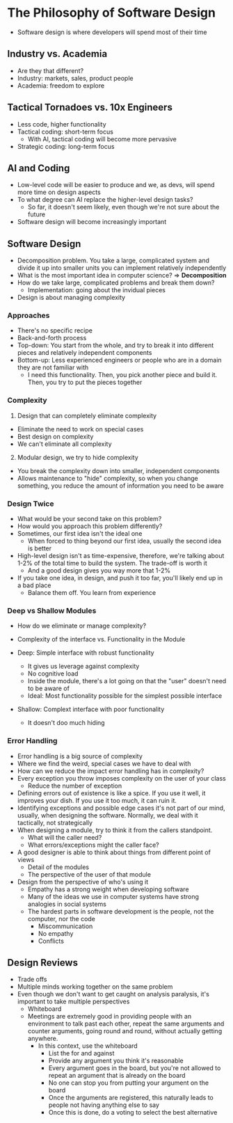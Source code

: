 # The Philosophy of Software Design

- Software design is where developers will spend most of their time

## Industry vs. Academia

- Are they that different?
- Industry: markets, sales, product people
- Academia: freedom to explore

## Tactical Tornadoes vs. 10x Engineers

- Less code, higher functionality
- Tactical coding: short-term focus
  - With AI, tactical coding will become more pervasive
- Strategic coding: long-term focus

## AI and Coding

- Low-level code will be easier to produce and we, as devs, will spend more time on design aspects
- To what degree can AI replace the higher-level design tasks?
  - So far, it doesn't seem likely, even though we're not sure about the future
- Software design will become increasingly important

## Software Design

- Decomposition problem. You take a large, complicated system and divide it up into smaller units you can implement relatively independently
- What is the most important idea in computer science? => **Decomposition**
- How do we take large, complicated problems and break them down?
  - Implementation: going about the invidual pieces
- Design is about managing complexity

### Approaches

- There's no specific recipe
- Back-and-forth process
- Top-down: You start from the whole, and try to break it into different pieces and relatively independent components
- Bottom-up: Less experienced engineers or people who are in a domain they are not familiar with
  - I need this functionality. Then, you pick another piece and build it. Then, you try to put the pieces together

### Complexity

1. Design that can completely eliminate complexity

- Eliminate the need to work on special cases
- Best design on complexity
- We can't eliminate all complexity

2. Modular design, we try to hide complexity

- You break the complexity down into smaller, independent components
- Allows maintenance to "hide" complexity, so when you change something, you reduce the amount of information you need to be aware

### Design Twice

- What would be your second take on this problem?
- How would you approach this problem differently?
- Sometimes, our first idea isn't the ideal one
  - When forced to thing beyond our first idea, usually the second idea is better
- High-level design isn't as time-expensive, therefore, we're talking about 1-2% of the total time to build the system. The trade-off is worth it
  - And a good design gives you way more that 1-2%
- If you take one idea, in design, and push it too far, you'll likely end up in a bad place
  - Balance them off. You learn from experience

### Deep vs Shallow Modules

- How do we eliminate or manage complexity?
- Complexity of the interface vs. Functionality in the Module

- Deep: Simple interface with robust functionality
  - It gives us leverage against complexity
  - No cognitive load
  - Inside the module, there's a lot going on that the "user" doesn't need to be aware of
  - Ideal: Most functionality possible for the simplest possible interface
- Shallow: Complext interface with poor functionality
  - It doesn't doo much hiding

### Error Handling

- Error handling is a big source of complexity
- Where we find the weird, special cases we have to deal with
- How can we reduce the impact error handling has in complexity?
- Every exception you throw imposes complexity on the user of your class
  - Reduce the number of exception
- Defining errors out of existence is like a spice. If you use it well, it improves your dish. If you use it too much, it can ruin it.
- Identifying exceptions and possible edge cases it's not part of our mind, usually, when designing the software. Normally, we deal with it tactically, not strategically
- When designing a module, try to think it from the callers standpoint.
  - What will the caller need?
  - What errors/exceptions might the caller face?
- A good designer is able to think about things from different point of views
  - Detail of the modules
  - The perspective of the user of that module
- Design from the perspective of who's using it
  - Empathy has a strong weight when developing software
  - Many of the ideas we use in computer systems have strong analogies in social systems
  - The hardest parts in software development is the people, not the computer, nor the code
    - Miscommunication
    - No empathy
    - Conflicts

## Design Reviews

- Trade offs
- Multiple minds working together on the same problem
- Even though we don't want to get caught on analysis paralysis, it's important to take multiple perspectives
  - Whiteboard
  - Meetings are extremely good in providing people with an environment to talk past each other, repeat the same arguments and counter arguments, going round and round, without actually getting anywhere.
    - In this context, use the whiteboard
      - List the for and against
      - Provide any argument you think it's reasonable
      - Every argument goes in the board, but you're not allowed to repeat an argument that is already on the board
      - No one can stop you from putting your argument on the board
      - Once the arguments are registered, this naturally leads to people not having anything else to say
      - Once this is done, do a voting to select the best alternative
